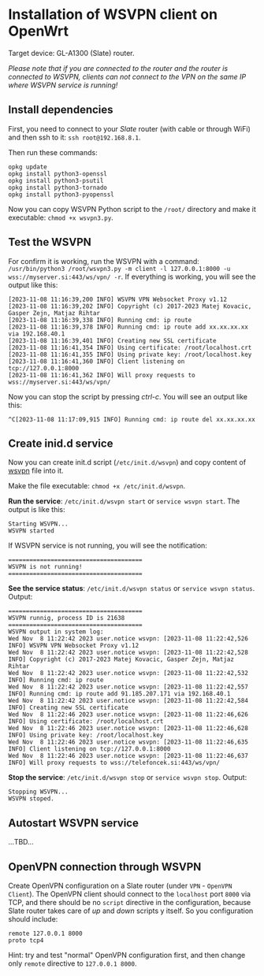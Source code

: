 # Installation of WSVPN client on OpenWrt
Target device: GL-A1300 (Slate) router.

*Please note that if you are connected to the router and the router is connected to WSVPN, clients can not connect to the VPN on the same IP where WSVPN service is running!* 

## Install dependencies
First, you need to connect to your *Slate* router (with cable or through WiFi) and then ssh to it: `ssh root@192.168.8.1`.

Then run these commands:
```
opkg update
opkg install python3-openssl
opkg install python3-psutil
opkg install python3-tornado
opkg install python3-pyopenssl
```
Now you can copy WSVPN Python script to the `/root/` directory and make it executable: `chmod +x wsvpn3.py`.

## Test the WSVPN
For confirm it is working, run the WSVPN with a command: `/usr/bin/python3 /root/wsvpn3.py -m client -l 127.0.0.1:8000 -u wss://myserver.si:443/ws/vpn/ -r`. If everything is working, you will see the output like this:
```
[2023-11-08 11:16:39,200 INFO] WSVPN VPN Websocket Proxy v1.12
[2023-11-08 11:16:39,202 INFO] Copyright (c) 2017-2023 Matej Kovacic, Gasper Zejn, Matjaz Rihtar
[2023-11-08 11:16:39,338 INFO] Running cmd: ip route
[2023-11-08 11:16:39,378 INFO] Running cmd: ip route add xx.xx.xx.xx via 192.168.40.1
[2023-11-08 11:16:39,401 INFO] Creating new SSL certificate
[2023-11-08 11:16:41,354 INFO] Using certificate: /root/localhost.crt
[2023-11-08 11:16:41,355 INFO] Using private key: /root/localhost.key
[2023-11-08 11:16:41,360 INFO] Client listening on tcp://127.0.0.1:8000
[2023-11-08 11:16:41,362 INFO] Will proxy requests to wss://myserver.si:443/ws/vpn/
```

Now you can stop the script by pressing *ctrl-c*. You will see an output like this:
```
^C[2023-11-08 11:17:09,915 INFO] Running cmd: ip route del xx.xx.xx.xx
```
## Create inid.d service
Now you can create init.d script (`/etc/init.d/wsvpn`) and copy content of [wsvpn](wsvpn) file into it.

Make the file executable: `chmod +x /etc/init.d/wsvpn`.

**Run the service**: `/etc/init.d/wsvpn start` or `service wsvpn start`. The output is like this:
```
Starting WSVPN...
WSVPN started
```
If WSVPN service is not running, you will see the notification:
```
======================================
WSVPN is not running!
======================================
```

**See the service status**: `/etc/init.d/wsvpn status` or `service wsvpn status`. Output:
```
======================================
WSVPN runnig, process ID is 21638
======================================
WSVPN output in system log:
Wed Nov  8 11:22:42 2023 user.notice wsvpn: [2023-11-08 11:22:42,526 INFO] WSVPN VPN Websocket Proxy v1.12
Wed Nov  8 11:22:42 2023 user.notice wsvpn: [2023-11-08 11:22:42,528 INFO] Copyright (c) 2017-2023 Matej Kovacic, Gasper Zejn, Matjaz Rihtar
Wed Nov  8 11:22:42 2023 user.notice wsvpn: [2023-11-08 11:22:42,532 INFO] Running cmd: ip route
Wed Nov  8 11:22:42 2023 user.notice wsvpn: [2023-11-08 11:22:42,557 INFO] Running cmd: ip route add 91.185.207.171 via 192.168.40.1
Wed Nov  8 11:22:42 2023 user.notice wsvpn: [2023-11-08 11:22:42,584 INFO] Creating new SSL certificate
Wed Nov  8 11:22:46 2023 user.notice wsvpn: [2023-11-08 11:22:46,626 INFO] Using certificate: /root/localhost.crt
Wed Nov  8 11:22:46 2023 user.notice wsvpn: [2023-11-08 11:22:46,628 INFO] Using private key: /root/localhost.key
Wed Nov  8 11:22:46 2023 user.notice wsvpn: [2023-11-08 11:22:46,635 INFO] Client listening on tcp://127.0.0.1:8000
Wed Nov  8 11:22:46 2023 user.notice wsvpn: [2023-11-08 11:22:46,637 INFO] Will proxy requests to wss://telefoncek.si:443/ws/vpn/
```

**Stop the service**: `/etc/init.d/wsvpn stop` or `service wsvpn stop`. Output:
```
Stopping WSVPN...
WSVPN stoped.
```
## Autostart WSVPN service
...TBD...

## OpenVPN connection through WSVPN
Create OpenVPN configuration on a Slate router (under `VPN` - `OpenVPN Client`). The OpenVPN client should connect to the `localhost` port `8000` via TCP, and there should be no `script` directive in the configuration, because Slate router takes care of *up* and *down* scripts y itself. So you configuration should include:

```
remote 127.0.0.1 8000
proto tcp4
```
Hint: try and test "normal" OpenVPN configuration first, and then change only `remote` directive to `127.0.0.1 8000`.
